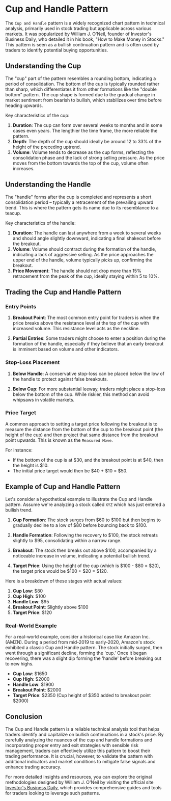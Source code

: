 # Cup and Handle Pattern

The `Cup and Handle` pattern is a widely recognized chart pattern in technical analysis, primarily used in stock trading but applicable across various markets. It was popularized by William J. O'Neil, founder of Investor's Business Daily, who detailed it in his book, "How to Make Money in Stocks." This pattern is seen as a bullish continuation pattern and is often used by traders to identify potential buying opportunities.

## Understanding the Cup

The "cup" part of the pattern resembles a rounding bottom, indicating a period of consolidation. The bottom of the cup is typically rounded rather than sharp, which differentiates it from other formations like the "double bottom" pattern. The cup shape is formed due to the gradual change in market sentiment from bearish to bullish, which stabilizes over time before heading upwards.

Key characteristics of the cup:

1. **Duration**: The cup can form over several weeks to months and in some cases even years. The lengthier the time frame, the more reliable the pattern.
2. **Depth**: The depth of the cup should ideally be around 12 to 33% of the height of the preceding uptrend.
3. **Volume**: Volume tends to decrease as the cup forms, reflecting the consolidation phase and the lack of strong selling pressure. As the price moves from the bottom towards the top of the cup, volume often increases.

## Understanding the Handle

The "handle" forms after the cup is completed and represents a short consolidation period – typically a retracement of the prevailing upward trend. This is where the pattern gets its name due to its resemblance to a teacup.

Key characteristics of the handle:

1. **Duration**: The handle can last anywhere from a week to several weeks and should angle slightly downward, indicating a final shakeout before the breakout.
2. **Volume**: Volume should contract during the formation of the handle, indicating a lack of aggressive selling. As the price approaches the upper end of the handle, volume typically picks up, confirming the breakout.
3. **Price Movement**: The handle should not drop more than 15% retracement from the peak of the cup, ideally staying within 5 to 10%.

## Trading the Cup and Handle Pattern

### Entry Points

1. **Breakout Point**: The most common entry point for traders is when the price breaks above the resistance level at the top of the cup with increased volume. This resistance level acts as the neckline.

2. **Partial Entries**: Some traders might choose to enter a position during the formation of the handle, especially if they believe that an early breakout is imminent based on volume and other indicators.

### Stop-Loss Placement

1. **Below Handle**: A conservative stop-loss can be placed below the low of the handle to protect against false breakouts.

2. **Below Cup**: For more substantial leeway, traders might place a stop-loss below the bottom of the cup. While riskier, this method can avoid whipsaws in volatile markets.

### Price Target

A common approach to setting a target price following the breakout is to measure the distance from the bottom of the cup to the breakout point (the height of the cup) and then project that same distance from the breakout point upwards. This is known as the `Measured Move`.

For instance:
- If the bottom of the cup is at $30, and the breakout point is at $40, then the height is $10.
- The initial price target would then be $40 + $10 = $50.

## Example of Cup and Handle Pattern

Let's consider a hypothetical example to illustrate the Cup and Handle pattern. Assume we're analyzing a stock called `XYZ` which has just entered a bullish trend.

1. **Cup Formation**: The stock surges from $60 to $100 but then begins to gradually decline to a low of $80 before bouncing back to $100. 

2. **Handle Formation**: Following the recovery to $100, the stock retreats slightly to $95, consolidating within a narrow range.

3. **Breakout**: The stock then breaks out above $100, accompanied by a noticeable increase in volume, indicating a potential bullish trend.

4. **Target Price**: Using the height of the cup (which is $100 - $80 = $20), the target price would be $100 + $20 = $120.

Here is a breakdown of these stages with actual values:

1. **Cup Low**: $80
2. **Cup High**: $100
3. **Handle Low**: $95
4. **Breakout Point**: Slightly above $100
5. **Target Price**: $120

### Real-World Example

For a real-world example, consider a historical case like Amazon Inc. (AMZN). During a period from mid-2019 to early-2020, Amazon's stock exhibited a classic Cup and Handle pattern. The stock initially surged, then went through a significant decline, forming the 'cup.' Once it began recovering, there was a slight dip forming the 'handle' before breaking out to new highs.

- **Cup Low**: $1650 
- **Cup High**: $2000
- **Handle Low**: $1900
- **Breakout Point**: $2000
- **Target Price**: $2350 (Cup height of $350 added to breakout point $2000)

## Conclusion

The Cup and Handle pattern is a reliable technical analysis tool that helps traders identify and capitalize on bullish continuations in a stock's price. By carefully analyzing the nuances of the cup and handle formations and incorporating proper entry and exit strategies with sensible risk management, traders can effectively utilize this pattern to boost their trading performance. It is crucial, however, to validate the pattern with additional indicators and market conditions to mitigate false signals and enhance trading accuracy.

For more detailed insights and resources, you can explore the original methodologies designed by William J. O'Neil by visiting the official site [Investor's Business Daily](https://www.investors.com), which provides comprehensive guides and tools for traders looking to leverage such patterns.